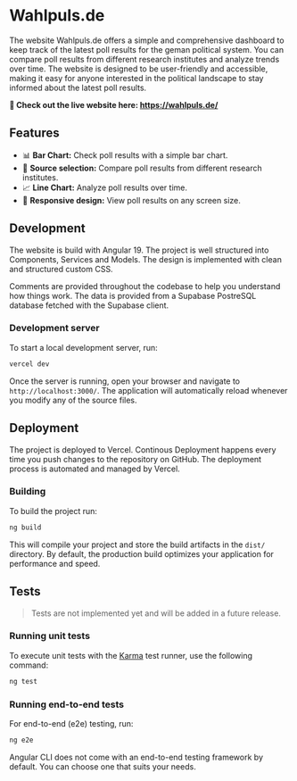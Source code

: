 # Wahlpuls.de

The website Wahlpuls.de offers a simple and comprehensive dashboard to keep track of the latest poll results for the geman political system. You can compare poll results from different research institutes and analyze trends over time. The website is designed to be user-friendly and accessible, making it easy for anyone interested in the political landscape to stay informed about the latest poll results.

**🚀 Check out the live website here: https://wahlpuls.de/**

## Features

- 📊 **Bar Chart:** Check poll results with a simple bar chart.
- 🔎 **Source selection:** Compare poll results from different research institutes.
- 📈 **Line Chart:** Analyze poll results over time.
- 📱 **Responsive design:** View poll results on any screen size.

## Development

The website is build with Angular 19. The project is well structured into Components, Services and Models. The design is implemented with clean and structured custom CSS.

Comments are provided throughout the codebase to help you understand how things work. The data is provided from a Supabase PostreSQL database fetched with the Supabase client. 

### Development server

To start a local development server, run:

```bash
vercel dev
```

Once the server is running, open your browser and navigate to `http://localhost:3000/`. The application will automatically reload whenever you modify any of the source files.

## Deployment

The project is deployed to Vercel. Continous Deployment happens every time you push changes to the repository on GitHub. The deployment process is automated and managed by Vercel.

### Building

To build the project run:

```bash
ng build
```

This will compile your project and store the build artifacts in the `dist/` directory. By default, the production build optimizes your application for performance and speed.

## Tests

> Tests are not implemented yet and will be added in a future release.

### Running unit tests

To execute unit tests with the [Karma](https://karma-runner.github.io) test runner, use the following command:

```bash
ng test
```

### Running end-to-end tests

For end-to-end (e2e) testing, run:

```bash
ng e2e
```

Angular CLI does not come with an end-to-end testing framework by default. You can choose one that suits your needs.